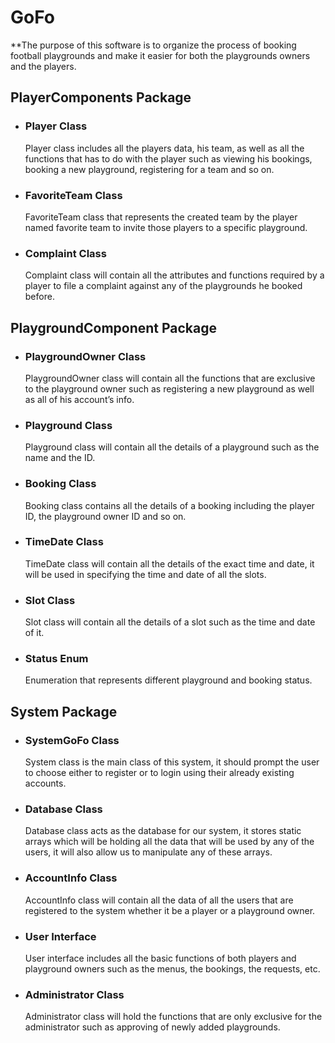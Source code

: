 # GoFo
**The purpose of this software is to organize the process of booking football playgrounds and make it easier for both the playgrounds owners and the players.

## PlayerComponents Package
* ### Player Class
    Player class includes all the players data, his team, as well as all the functions that has to do with the player such as viewing his bookings, booking a new playground, registering for a team and so on.
* ### FavoriteTeam Class
    FavoriteTeam class that represents the created team by the player named favorite team to invite those players to a specific playground.
* ### Complaint Class
    Complaint class will contain all the attributes and functions required by a player to file a complaint against any of the playgrounds he booked before.

## PlaygroundComponent Package
* ### PlaygroundOwner Class
    PlaygroundOwner class will contain all the functions that are exclusive to the playground owner such as registering a new playground as well as all of his account’s info.
* ### Playground Class
    Playground class will contain all the details of a playground such as the name and the ID.
* ### Booking Class
    Booking class contains all the details of a booking including the player ID, the playground owner ID and so on.
* ### TimeDate Class
    TimeDate class will contain all the details of the exact time and date, it will be used in specifying the time and date of all the slots.
* ### Slot Class
    Slot class will contain all the details of a slot such as the time and date of it.
* ### Status Enum
    Enumeration that represents different playground and booking status.

## System Package
* ### SystemGoFo Class
     System class is the main class of this system, it should prompt the user to choose either to register or to login using their already existing accounts.
* ### Database Class
    Database class acts as the database for our system, it stores static arrays which will be holding all the data that will be used by any of the users, it will also allow us to manipulate any of these arrays.
* ### AccountInfo Class
    AccountInfo class will contain all the data of all the users that are registered to the system whether it be a player or a playground owner.
* ### User Interface
    User interface includes all the basic functions of both players and playground owners such as the menus, the bookings, the requests, etc.
* ### Administrator Class
    Administrator class will hold the functions that are only exclusive for the administrator such as approving of newly added playgrounds.

